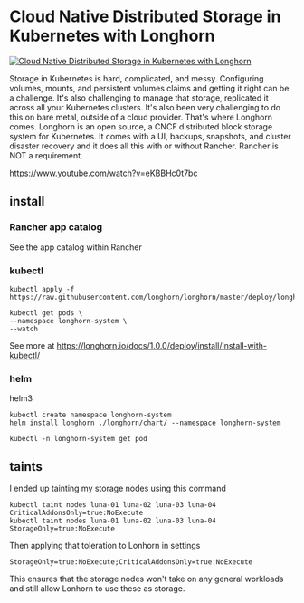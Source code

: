 # Cloud Native Distributed Storage in Kubernetes with Longhorn


[![Cloud Native Distributed Storage in Kubernetes with Longhorn](https://img.youtube.com/vi/eKBBHc0t7bc/0.jpg)](https://www.youtube.com/watch?v=eKBBHc0t7bc "Cloud Native Distributed Storage in Kubernetes with Longhorn")


Storage in Kubernetes is hard, complicated, and messy.  Configuring volumes, mounts, and persistent volumes claims and getting it right can be a challenge.  It's also challenging to manage that storage, replicated it across all your Kubernetes clusters.  It's also been very challenging to do this on bare metal, outside of a cloud provider.  That's where Longhorn comes.  Longhorn is an open source, a CNCF distributed block storage system for Kubernetes.  It comes with a UI, backups, snapshots, and cluster disaster recovery and it does all this with or without Rancher.  Rancher is NOT a requirement.



https://www.youtube.com/watch?v=eKBBHc0t7bc


## install

### Rancher app catalog

See the app catalog within Rancher



### kubectl


```
kubectl apply -f https://raw.githubusercontent.com/longhorn/longhorn/master/deploy/longhorn.yaml
```


```
kubectl get pods \
--namespace longhorn-system \
--watch

```

See more at https://longhorn.io/docs/1.0.0/deploy/install/install-with-kubectl/


### helm

helm3

```
kubectl create namespace longhorn-system
helm install longhorn ./longhorn/chart/ --namespace longhorn-system
```

```
kubectl -n longhorn-system get pod
```


## taints

I ended up tainting my storage nodes using this command

```
kubectl taint nodes luna-01 luna-02 luna-03 luna-04 CriticalAddonsOnly=true:NoExecute
kubectl taint nodes luna-01 luna-02 luna-03 luna-04 StorageOnly=true:NoExecute
```


Then applying that toleration to Lonhorn in settings



`StorageOnly=true:NoExecute;CriticalAddonsOnly=true:NoExecute`


This ensures that the storage nodes won't take on any general workloads and still allow Lonhorn to use these as storage.


